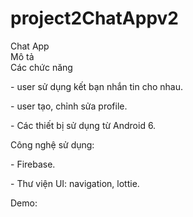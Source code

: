 # project2ChatAppv2
Chat App <br>
Mô tả <br>
Các chức năng<br>
<p>- user sử dụng kết bạn nhắn tin cho nhau.<br></p>
<p>- user tạo, chỉnh sửa profile.<br></p>
<p>- Các thiết bị sử dụng từ Android 6.<br></p>
<p>Công nghệ sử dụng:<br></p>
<p>- Firebase.<br></p>
<p>- Thư viện UI: navigation, lottie.<br></p>
<p>Demo:<br></p>
